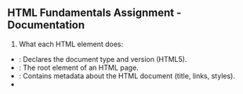 HTML Fundamentals Assignment - Documentation
--------------------------------------------

1. What each HTML element does:

- <!DOCTYPE html>: Declares the document type and version (HTML5).
- <html>: The root element of an HTML page.
- <head>: Contains metadata about the HTML document (title, links, styles).
- <title>: Specifies the title of the webpage (shown in the browser tab).
- <body>: Contains all visible content on the webpage.
- <h1> to <h6>: Define headings from most to least important.
- <p>: Paragraph text.
- <a>: Anchor tag for hyperlinks.
- <img>: Embeds an image.
- <ul>: Unordered list.
- <ol>: Ordered list.
- <li>: List item inside ul or ol.
- <table>: Creates a table.
- <thead>, <tbody>, <tr>, <th>, <td>: Used inside a table to structure rows and columns.
- <form>: Wraps all form fields.
- <input>: Accepts user input (text, email, radio, etc.).
- <select>: Creates a dropdown menu.
- <option>: Specifies options inside a dropdown.
- <textarea>: Multiline text input.
- <label>: Defines labels for form elements.
- <header>, <nav>, <main>, <section>, <article>, <footer>: Semantic elements used for better structure and accessibility.

2. Why I chose specific input types:

- type="text": For basic text fields like Name and Message.
- type="email": Ensures correct email format and allows browser validation.
- type="tel": Accepts numeric values for phone numbers.
- type="radio": Allows the user to select only one inquiry type.
- type="checkbox": Allows multiple preferred contact methods.
- type="date": Lets the user select a date using a date picker.
- type="range": Used for rating urgency levels between 1 to 5.
- <select>: Useful for choosing a country code or reason for contact from a predefined list.

3. How my navigation structure works:

Each page has a navigation bar with links using <a> tags:
- Home: Links to portfolio.html
- About: Links to about.html
- Contact: Links to contact.html

These links are placed inside a <nav> element for semantic clarity and accessibility.
Clicking any link will take the user to the corresponding page using relative file paths.
 
